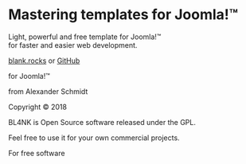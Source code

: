 # Mastering templates for Joomla!™

Light, powerful and free template for Joomla!™  
for faster and easier web development.

[blank.rocks](http://blank.rocks) or [GitHub](https://github.com/Bloggerschmidt/Blank)

for Joomla!™

from Alexander Schmidt

Copyright © 2018

BL4NK is Open Source software released under the GPL.

Feel free to use it for your own commercial projects.

For free software

